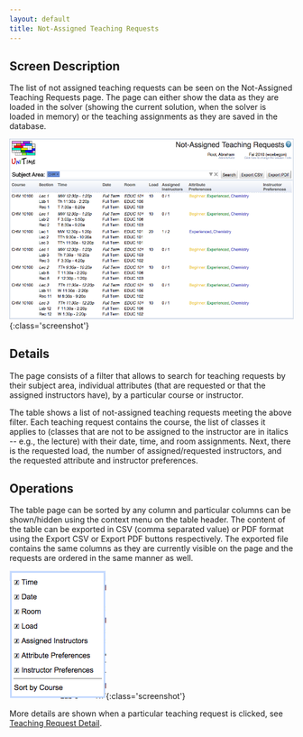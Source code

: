 ```yaml
---
layout: default
title: Not-Assigned Teaching Requests
---
```



## Screen Description

The list of not assigned teaching requests can be seen on the Not-Assigned Teaching Requests page. The page can either show the data as they are loaded in the solver (showing the current solution, when the solver is loaded in memory) or the teaching assignments as they are saved in the database.

![Not-Assigned Teaching Requests](images/not-assigned-teaching-requests-1.png){:class='screenshot'}

## Details

The page consists of a filter that allows to search for teaching requests by their subject area, individual attributes (that are requested or that the assigned instructors have), by a particular course or instructor.

The table shows a list of not-assigned teaching requests meeting the above filter. Each teaching request contains the course, the list of classes it applies to (classes that are not to be assigned to the instructor are in italics -- e.g., the lecture) with their date, time, and room assignments. Next, there is the requested load, the number of assigned/requested instructors, and the requested attribute and instructor preferences.

## Operations

The table page can be sorted by any column and particular columns can be shown/hidden using the context menu on the table header. The content of the table can be exported in CSV (comma separated value) or PDF format using the Export CSV or Export PDF buttons respectively. The exported file contains the same columns as they are currently visible on the page and the requests are ordered in the same manner as well.

![Not-Assigned Teaching Requests](images/not-assigned-teaching-requests-2.png){:class='screenshot'}

More details are shown when a particular teaching request is clicked, see [Teaching Request Detail](teaching-request-detail).
